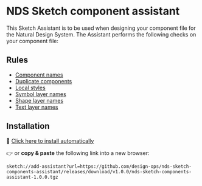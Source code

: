 # NDS Sketch component assistant

This Sketch Assistant is to be used when designing your component file for the Natural Design System. The Assistant performs the following checks on your component file:

## Rules

* [Component names](./src/rules/component-names)
* [Duplicate components](./src/rules/duplicate-components)
* [Local styles](./src/rules/local-styles)
* [Symbol layer names](./src/rules/symbol-layer-names)
* [Shape layer names](./src/rules/shape-layer-names)
* [Text layer names](./src/rules/text-layer-names)

## Installation

:gem: [Click here to install automatically](http://j76.me/qDoa)

:point_right: or **copy & paste** the following link into a new browser:

`sketch://add-assistant?url=https://github.com/design-ops/nds-sketch-components-assistant/releases/download/v1.0.0/nds-sketch-components-assistant-1.0.0.tgz`
